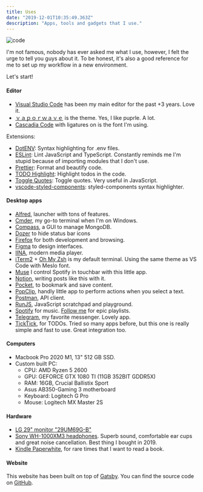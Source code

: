 ```yaml
---
title: Uses
date: "2019-12-01T10:35:49.363Z"
description: "Apps, tools and gadgets that I use."
---
```


![code](code.png)

I'm not famous, nobody has ever asked me what I use, however, I felt the urge to tell you guys about it.
To be honest, it's also a good reference for me to set up my workflow in a new environment.

Let's start!

#### Editor

- [Visual Studio Code](https://code.visualstudio.com) has been my main editor for the past +3 years. Love it.
- [ｖａｐｏｒｗａｖｅ](https://marketplace.visualstudio.com/items?itemName=this-fifo.vaporwave-theme-vscode) is the theme. Yes, I like puprle. A lot.
- [Cascadia Code](https://github.com/microsoft/cascadia-code) with ligatures on is the font I'm using.

Extensions:

- [DotENV](https://marketplace.visualstudio.com/items?itemName=mikestead.dotenv): Syntax highlighting for .env files.
- [ESLint](https://marketplace.visualstudio.com/items?itemName=dbaeumer.vscode-eslint): Lint JavaScript and TypeScript. Constantly reminds me I'm stupid because of importing modules that I don't use.
- [Prettier](https://marketplace.visualstudio.com/items?itemName=esbenp.prettier-vscode): Format and beautify code.
- [TODO Highlight](https://marketplace.visualstudio.com/items?itemName=wayou.vscode-todo-highlight): Highlight todos in the code.
- [Toggle Quotes](https://marketplace.visualstudio.com/items?itemName=BriteSnow.vscode-toggle-quotes): Toggle quotes. Very useful in JavaScript.
- [vscode-styled-components](https://marketplace.visualstudio.com/items?itemName=jpoissonnier.vscode-styled-components): styled-components syntax highlighter.

#### Desktop apps

- [Alfred](https://www.alfredapp.com), launcher with tons of features.
- [Cmder](https://cmder.net/), my go-to terminal when I'm on Windows.
- [Compass](https://www.mongodb.com/products/compass), a GUI to manage MongoDB.
- [Dozer](https://github.com/Mortennn/Dozer/) to hide status bar icons
- [Firefox](https://telegram.org) for both development and browsing.
- [Figma](https://www.adobe.com/products/xd.html) to design interfaces.
- [IINA](https://iina.io/), modern media player.
- [iTerm2](https://iterm2.com) + [Oh My Zsh](https://github.com/ohmyzsh/ohmyzsh) is my default terminal. Using the same theme as VS Code with Meslo font.
- [Muse](https://github.com/xzzz9097/Muse) I control Spotify in touchbar with this little app.
- [Notion](https://www.notion.so/), writing posts like this with it.
- [Pocket](https://app.getpocket.com/), to bookmark and save content.
- [PopClip](https://pilotmoon.com/popclip/), handly little app to perform actions when you select a text.
- [Postman](https://www.getpostman.com/), API client.
- [RunJS](https://runjs.dev/), JavaScript scratchpad and playground.
- [Spotify](https://www.spotify.com/) for music. [Follow me](https://open.spotify.com/user/poeti8?si=Goqu-edXSuO9EH3KKbUzoQ) for epic playlists.
- [Telegram](https://telegram.org), my favorite messenger. Lovely app.
- [TickTick](https://ticktick.com), for TODOs. Tried so many apps before, but this one is really simple and fast to use. Great integration too.

#### Computers

- Macbook Pro 2020 M1, 13" 512 GB SSD.
- Custom built PC:
  - CPU: AMD Ryzen 5 2600
  - GPU: GEFORCE GTX 1080 TI (11GB 352BIT GDDR5X)
  - RAM: 16GB, Crucial Ballistix Sport
  - Asus AB350-Gaming 3 motherboard
  - Keyboard: Logitech G Pro
  - Mouse: Logitech MX Master 2S

#### Hardware

- [LG 29" monitor "29UM69G-B"](https://www.lg.com/us/monitors/lg-29UM69G-B-ultrawide-monitor)
- [Sony WH-1000XM3 headphones](https://www.sony.com/electronics/headband-headphones/wh-1000xm3). Superb sound, comfortable ear cups and great noise cancellation. Best thing I bought in 2019.
- [Kindle Paperwhite](https://www.amazon.com/dp/B07CXG6C9W), for rare times that I want to read a book.

#### Website

This website has been built on top of [Gatsby](https://www.gatsbyjs.org/). You can find the source code on [GitHub](https://github.com/poeti8/pouria.dev).
